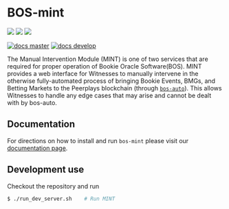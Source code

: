 # BOS-mint

![](https://img.shields.io/pypi/v/bos-mint.svg?style=for-the-badge)
![](https://img.shields.io/github/downloads/pbsa/bos-mint/total.svg?style=for-the-badge)
![](https://img.shields.io/pypi/pyversions/bos-mint.svg?style=for-the-badge)

[![docs master](https://readthedocs.org/projects/bos-mint/badge/?version=latest)](http://bos-mint.rtfd.io/en/latest/)
[![docs develop](https://readthedocs.org/projects/bos-mint/badge/?version=develop)](http://bos-mint.rtfd.io/en/develop/)

The Manual Intervention Module (MINT) is one of two services that are required for proper operation of Bookie Oracle Software(BOS). MINT provides a web interface for Witnesses to manually intervene in the otherwise fully-automated process of bringing Bookie Events, BMGs, and Betting Markets to the Peerplays blockchain (through [`bos-auto`](https://github.com/PBSA/bos-auto)). This allows Witnesses to handle any edge cases that may arise and cannot be dealt with by bos-auto.

## Documentation
For directions on how to install and run `bos-mint` please visit our [documentation page](https://www.peerplays.tech/bookie-oracle-suite-bos/introduction-to-mint).

## Development use
Checkout the repository and run

```bash
$ ./run_dev_server.sh    # Run MINT
```
